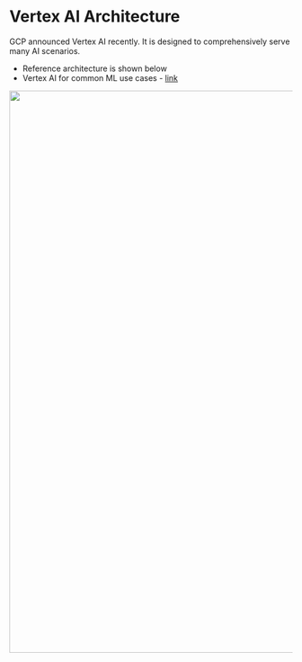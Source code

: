# Vertex AI Architecture

GCP announced Vertex AI recently.  It is designed to comprehensively serve many AI scenarios.  
- Reference architecture is shown below
- Vertex AI for common ML use cases - [link](https://cloud.google.com/vertex-ai#section-6)

<img src="https://github.com/lynnlangit/gcp-ml/blob/master/images/vertex-ai-arch.png" width=1000>
